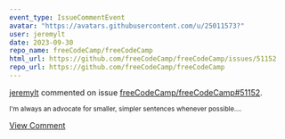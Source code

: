 ```yaml
---
event_type: IssueCommentEvent
avatar: "https://avatars.githubusercontent.com/u/25011573?"
user: jeremylt
date: 2023-09-30
repo_name: freeCodeCamp/freeCodeCamp
html_url: https://github.com/freeCodeCamp/freeCodeCamp/issues/51152
repo_url: https://github.com/freeCodeCamp/freeCodeCamp
---
```


<a href='https://github.com/jeremylt' target='_blank'>jeremylt</a> commented on issue <a href='https://github.com/freeCodeCamp/freeCodeCamp/issues/51152' target='_blank'>freeCodeCamp/freeCodeCamp#51152</a>.

<small>I'm always an advocate for smaller, simpler sentences whenever possible....</small>

<a href='https://github.com/freeCodeCamp/freeCodeCamp/issues/51152' target='_blank'>View Comment</a>